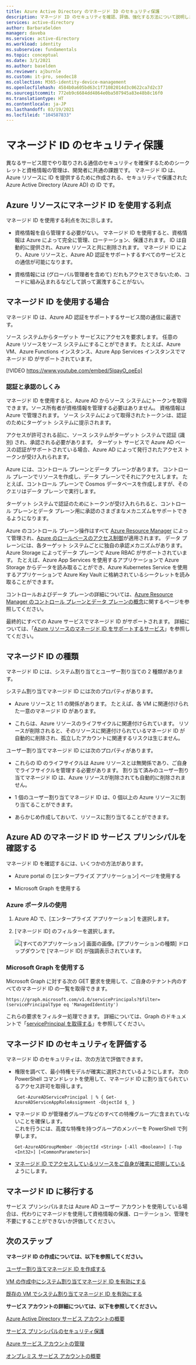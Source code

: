 ```yaml
---
title: Azure Active Directory のマネージド ID のセキュリティ保護
description: マネージド ID のセキュリティを確認、評価、強化する方法について説明します。
services: active-directory
author: BarbaraSelden
manager: daveba
ms.service: active-directory
ms.workload: identity
ms.subservice: fundamentals
ms.topic: conceptual
ms.date: 3/1/2021
ms.author: baselden
ms.reviewer: ajburnle
ms.custom: it-pro, seodec18
ms.collection: M365-identity-device-management
ms.openlocfilehash: 4584b0a605bd63c1f71082014d3c0622ca7d2c37
ms.sourcegitcommit: 772eb9c6684dd4864e0ba507945a83e48b8c16f0
ms.translationtype: HT
ms.contentlocale: ja-JP
ms.lasthandoff: 03/19/2021
ms.locfileid: "104587833"
---
```

# <a name="securing-managed-identities"></a>マネージド ID のセキュリティ保護

異なるサービス間でやり取りされる通信のセキュリティを確保するためのシークレットと資格情報の管理は、開発者に共通の課題です。 マネージド ID は、Azure リソースに ID を提供するために作成される、セキュリティで保護された Azure Active Directory (Azure AD) の ID です。

## <a name="benefits-of-using-managed-identities-for-azure-resources"></a>Azure リソースにマネージド ID を使用する利点

マネージド ID を使用する利点を次に示します。

* 資格情報を自ら管理する必要がない。 マネージド ID を使用すると、資格情報は Azure によって完全に管理、ローテーション、保護されます。 ID は自動的に提供され、Azure リソースと共に削除されます。 マネージド ID により、Azure リソースと、Azure AD 認証をサポートするすべてのサービスとの通信が可能になります。

* 資格情報には (グローバル管理者を含めて) だれもアクセスできないため、コードに組み込まれるなどして誤って漏洩することがない。

## <a name="when-to-use-managed-identities"></a>マネージド ID を使用する場合

マネージド ID は、Azure AD 認証をサポートするサービス間の通信に最適です。 

ソース システムからターゲット サービスにアクセスを要求します。 任意の Azure リソースをソース システムにすることができます。 たとえば、Azure VM、Azure Functions インスタンス、Azure App Services インスタンスでマネージド ID がサポートされています。

[!VIDEO https://www.youtube.com/embed/5lqayO_oeEo]

### <a name="how-authentication-and-authorization-work"></a>認証と承認のしくみ

マネージド ID を使用すると、Azure AD からソース システムにトークンを取得できます。ソース所有者が資格情報を管理する必要はありません。 資格情報は Azure で管理されます。 ソース システムによって取得されたトークンは、認証のためにターゲット システムに提示されます。 

アクセスが許可される前に、ソース システムがターゲット システムで認証 (識別) され、承認される必要があります。 ターゲット サービスで Azure AD ベースの認証がサポートされている場合、Azure AD によって発行されたアクセス トークンが受け入れられます。 

Azure には、コントロール プレーンとデータ プレーンがあります。 コントロール プレーンでリソースを作成し、データ プレーンでそれにアクセスします。 たとえば、コントロール プレーンで Cosmos データベースを作成しますが、そのクエリはデータ プレーンで実行します。

ターゲット システムで認証のためにトークンが受け入れられると、コントロール プレーンとデータ プレーン用に承認のさまざまなメカニズムをサポートできるようになります。

Azure のコントロール プレーン操作はすべて [Azure Resource Manager](../../azure-resource-manager/management/overview.md) によって管理され、[Azure のロールベースのアクセス制御](../../role-based-access-control/overview.md)が適用されます。 データ プレーンには、各ターゲット システムごとに独自の承認メカニズムがあります。 Azure Storage によってデータ プレーンで Azure RBAC がサポートされています。 たとえば、Azure App Services を使用するアプリケーションで Azure Storage からデータを読み取ることができ、Azure Kubernetes Service を使用するアプリケーションで Azure Key Vault に格納されているシークレットを読み取ることができます。

コントロールおよびデータ プレーンの詳細については、[Azure Resource Manager のコントロール プレーンとデータ プレーンの概念](../../azure-resource-manager/management/control-plane-and-data-plane.md)に関するページを参照してください。

最終的にすべての Azure サービスでマネージド ID がサポートされます。 詳細については、「[Azure リソースのマネージド ID をサポートするサービス](../managed-identities-azure-resources/services-support-managed-identities.md)」を参照してください。

##  

## <a name="types-of-managed-identities"></a>マネージド ID の種類

マネージド ID には、システム割り当てとユーザー割り当ての 2 種類があります。

システム割り当てマネージド ID には次のプロパティがあります。

* Azure リソースと 1:1 の関係があります。 たとえば、各 VM に関連付けられた一意のマネージド ID があります。

* これらは、Azure リソースのライフサイクルに関連付けられています。 リソースが削除されると、そのリソースに関連付けられているマネージド ID が自動的に削除され、孤立したアカウントに関連するリスクは生じません。 

ユーザー割り当てマネージド ID には次のプロパティがあります。

* これらの ID のライフサイクルは Azure リソースとは無関係であり、ご自身でライフサイクルを管理する必要があります。 割り当て済みのユーザー割り当てマネージド ID は、Azure リソースが削除されても自動的に削除されません。

* 1 個のユーザー割り当てマネージド ID は、0 個以上の Azure リソースに割り当てることができます。

* あらかじめ作成しておいて、リソースに割り当てることができます。

## <a name="find-managed-identity-service-principals-in-azure-ad"></a>Azure AD のマネージド ID サービス プリンシパルを確認する

マネージド ID を確認するには、いくつかの方法があります。

* Azure portal の [エンタープライズ アプリケーション] ページを使用する

* Microsoft Graph を使用する

### <a name="using-the-azure-portal"></a>Azure ポータルの使用

1. Azure AD で、[エンタープライズ アプリケーション] を選択します。

2. [マネージド ID] のフィルターを選択します。 

   ![[すべてのアプリケーション] 画面の画像。[アプリケーションの種類] ドロップダウンで [マネージド ID] が強調表示されています。](./media/securing-service-accounts/service-accounts-managed-identities.png)

 

### <a name="using-microsoft-graph"></a>Microsoft Graph を使用する

Microsoft Graph に対する次の GET 要求を使用して、ご自身のテナント内のすべてのマネージド ID の一覧を取得できます。

`https://graph.microsoft.com/v1.0/servicePrincipals?$filter=(servicePrincipalType eq 'ManagedIdentity') `

これらの要求をフィルター処理できます。 詳細については、Graph のドキュメントで「[servicePrincipal を取得する](/graph/api/serviceprincipal-get?view=)」を参照してください。

## <a name="assess-the-security-of-managed-identities"></a>マネージド ID のセキュリティを評価する 

マネージド ID のセキュリティは、次の方法で評価できます。

* 権限を調べて、最小特権モデルが確実に選択されているようにします。 次の PowerShell コマンドレットを使用して、マネージド ID に割り当てられているアクセス許可を取得します。

   ` Get-AzureADServicePrincipal | % { Get-AzureADServiceAppRoleAssignment -ObjectId $_ }`

 
* マネージド ID が管理者グループなどのすべての特権グループに含まれていないことを確保します。  
これを行うには、高度な特権を持つグループのメンバーを PowerShell で列挙します。

   `Get-AzureADGroupMember -ObjectId <String> [-All <Boolean>] [-Top <Int32>] [<CommonParameters>]`

* [マネージド ID でアクセスしているリソースをご自身が確実に把握している](../../role-based-access-control/role-assignments-list-powershell.md)ようにします。

## <a name="move-to-managed-identities"></a>マネージド ID に移行する

サービス プリンシパルまたは Azure AD ユーザー アカウントを使用している場合は、代わりにマネージドを使用して資格情報の保護、ローテーション、管理を不要にすることができないか評価してください。 

## <a name="next-steps"></a>次のステップ

**マネージド ID の作成については、以下を参照してください。** 

[ユーザー割り当てマネージド ID を作成する](../managed-identities-azure-resources/how-to-manage-ua-identity-portal.md) 

[VM の作成中にシステム割り当てマネージド ID を有効にする](../managed-identities-azure-resources/qs-configure-portal-windows-vm.md)

[既存の VM でシステム割り当てマネージド ID を有効にする](../managed-identities-azure-resources/qs-configure-portal-windows-vm.md)

**サービス アカウントの詳細については、以下を参照してください。**

[Azure Active Directory サービス アカウントの概要](service-accounts-introduction-azure.md)

[サービス プリンシパルのセキュリティ保護](service-accounts-principal.md)

[Azure サービス アカウントの管理](service-accounts-governing-azure.md)

[オンプレミス サービス アカウントの概要](service-accounts-on-premises.md)

 

 

